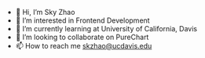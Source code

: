 - 👋 Hi, I’m Sky Zhao
- 👀 I’m interested in Frontend Development 
- 🌱 I’m currently learning at University of California, Davis
- 💞️ I’m looking to collaborate on PureChart
- 📫 How to reach me skzhao@ucdavis.edu

<!---
skyz04/skyz04 is a ✨ special ✨ repository because its `README.md` (this file) appears on your GitHub profile.
You can click the Preview link to take a look at your changes.
--->
